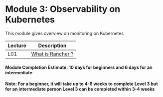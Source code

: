 # Module 3: Observability on Kubernetes

This module gives overview on monitoring on Kubernetes 

| Lecture |   Description  |
|---------|----------------|
|  L01    | [What is Rancher ?](L01-Rancher.md)  |

#### Module Completion Estimate: 10 days for beginners and 6 days for an intermediate  

#### Note: For a beginner, it will take up to 4-6 weeks to complete Level 3 but for an intermediate person Level 3 can be completed within 3-4 weeks  
